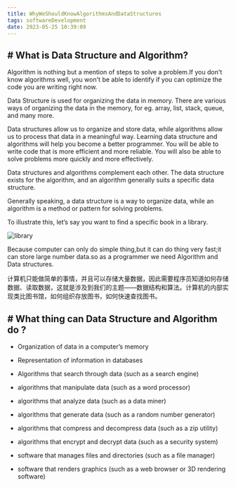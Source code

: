 ```yaml
---
title: WhyWeShouldKnowAlgorithmsAndDataStructures
tags: softwareDevelopment
date: 2023-05-25 10:39:09
---
```



## \# What is Data Structure and  Algorithm?

Algorithm is nothing but a mention of steps to solve a problem.If you don't know algorithms well, you won't be able to identify if you can optimize the code you are writing right now.

Data Structure is used for organizing the data in memory. There are various ways of organizing the data in the memory, for eg. array, list, stack, queue, and many more.

Data structures allow us to organize and store data, while algorithms allow us to process that data in a meaningful way. Learning data structure and algorithms will help you become a better programmer. You will be able to write code that is more efficient and more reliable. You will also be able to solve problems more quickly and more effectively.
<!--more-->
Data structures and algorithms complement each other. The data structure exists for the algorithm, and an algorithm generally suits a specific data structure.

Generally speaking, a data structure is a way to organize data, while an algorithm is a method or pattern for solving problems.

To illustrate this, let’s say you want to find a specific book in a library.

![library](library.jpg)

Because computer can only do simple thing,but it can do thing very fast;it can store large number data.so as a programmer we need Algorithm and Data structures.

计算机只能做简单的事情，并且可以存储大量数据，因此需要程序员知道如何存储数据、读取数据，这就是涉及到我们的主题——数据结构和算法。计算机的内部实现类比图书馆，如何组织存放图书，如何快速查找图书。

## \# What thing can Data Structure and  Algorithm do ?

- Organization of data in a computer’s memory

- Representation of information in databases

- Algorithms that search through data (such as a search engine)

- algorithms that manipulate data (such as a word processor)

- algorithms that analyze data (such as a data miner)

- algorithms that generate data (such as a random number generator)

- algorithms that compress and decompress data (such as a zip utility)

- algorithms that encrypt and decrypt data (such as a security system)

- software that manages files and directories (such as a file manager)

- software that renders graphics (such as a web browser or 3D rendering software)